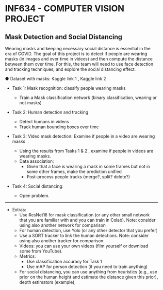 # **INF634 - COMPUTER VISION PROJECT**
## **Mask Detection and Social Distancing**


Wearing masks and keeping necessary social distance is essential in the era of COVID.
The goal of this project is to detect if people are wearing masks (in images and over time in
videos) and then compute the distance between them over time. For this, the team will need to
use face detection and tracking techniques, and explore the social distancing effect.

● Dataset with masks: Kaggle link 1 , Kaggle link 2

- Task 1: Mask recognition: classify people wearing masks
    - Train a Mask classification network (binary classification, wearing or not masks)

- Task 2: Human detection and tracking
    - Detect humans in videos   
    - Track human bounding boxes over time

- Task 3: Video mask detection: Examine if people in a video are wearing masks
    - Using the results from Tasks 1 & 2 , examine if people in videos are wearing masks.
    - Data association:
        - Given that a face is wearing a mask in some frames but not in some other
frames, make the prediction unified
        - Post-process people tracks (merge?, split? delete?)

- Task 4: Social distancing:
    - Open problem.

___

- Extras:
    - Use ResNet18 for mask classification (or any other small network that you are familiar
with and you can train in Colab). Note: consider using also another network for
comparison
    - For human detection, use Yolo (or any other detector that you prefer)
    - Use a SORT tracker to link the human detections. Note: consider using also another
tracker for comparison
    - Videos: you can use your own videos (film yourself or download some from YouTube).
    - Metrics:
        - Use classification accuracy for Task 1
        - Use mAP for person detection (if you need to train anything)
    - For social distancing, you can use anything from heuristics (e.g., use prior on the
human height and estimate the distance given this prior), depth estimators (example),